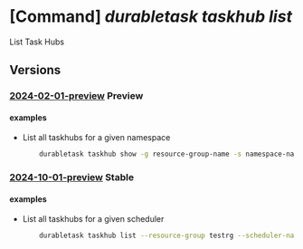 # [Command] _durabletask taskhub list_

List Task Hubs

## Versions

### [2024-02-01-preview](/Resources/mgmt-plane/L3N1YnNjcmlwdGlvbnMve30vcmVzb3VyY2Vncm91cHMve30vcHJvdmlkZXJzL21pY3Jvc29mdC5kdXJhYmxldGFzay9uYW1lc3BhY2VzL3t9L3Rhc2todWJz/2024-02-01-preview.xml) **Preview**

<!-- mgmt-plane /subscriptions/{}/resourcegroups/{}/providers/microsoft.durabletask/namespaces/{}/taskhubs 2024-02-01-preview -->

#### examples

- List all taskhubs for a given namespace
    ```bash
        durabletask taskhub show -g resource-group-name -s namespace-name
    ```

### [2024-10-01-preview](/Resources/mgmt-plane/L3N1YnNjcmlwdGlvbnMve30vcmVzb3VyY2Vncm91cHMve30vcHJvdmlkZXJzL21pY3Jvc29mdC5kdXJhYmxldGFzay9zY2hlZHVsZXJzL3t9L3Rhc2todWJz/2024-10-01-preview.xml) **Stable**

<!-- mgmt-plane /subscriptions/{}/resourcegroups/{}/providers/microsoft.durabletask/schedulers/{}/taskhubs 2024-10-01-preview -->

#### examples

- List all taskhubs for a given scheduler
    ```bash
        durabletask taskhub list --resource-group testrg --scheduler-name testscheduler
    ```
